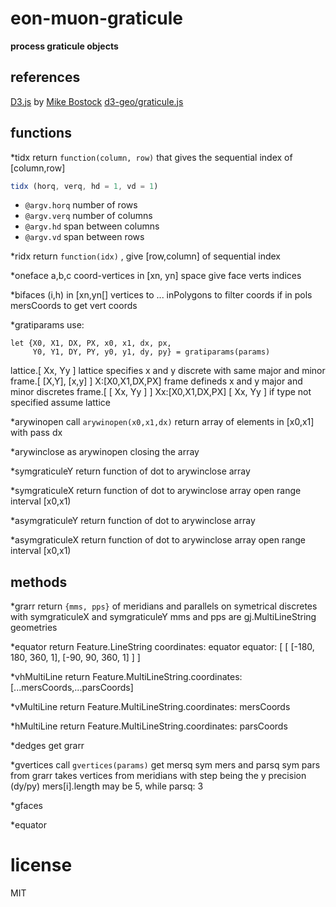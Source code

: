 
 # eon-muon-graticule
 **process graticule objects**

 ## references
 [D3.js](https://github.com/d3) by [Mike Bostock](https://en.wikipedia.org/wiki/Mike_Bostock)
 [d3-geo/graticule.js](http://ci.testling.com/substack/minimist)

 ## functions
 *tidx
 return `function(column, row)` that gives the sequential index of [column,row]
 ``` js
 tidx (horq, verq, hd = 1, vd = 1)
 ```
 * `@argv.horq` number of rows
 * `@argv.verq` number of columns
 * `@argv.hd`   span between columns
 * `@argv.vd`   span between rows
 
 *ridx
 return `function(idx)` , give [row,column] of sequential index

 *oneface
   a,b,c coord-vertices in [xn, yn] space give face verts indices

 *bifaces
  (i,h) in [xn,yn[]
  vertices to ...
  inPolygons to filter coords if in pols
  mersCoords to get vert coords

 *gratiparams
 use:
 ```
 let {X0, X1, DX, PX, x0, x1, dx, px,
      Y0, Y1, DY, PY, y0, y1, dy, py} = gratiparams(params)
 ```
  lattice.[ Xx, Yy ]
   lattice specifies x and y discrete with same major and minor
  frame.[ [X,Y], [x,y] ]   X:[X0,X1,DX,PX]
   frame defineds x and y major and minor discretes
  frame.[ [ Xx, Yy ] ]    Xx:[X0,X1,DX,PX]
  [ Xx, Yy ]
   if type not specified assume lattice
 
 *arywinopen
   call `arywinopen(x0,x1,dx)`
   return array of elements in [x0,x1] with pass dx
 
 *arywinclose
   as arywinopen closing the array
 
 *symgraticuleY
   return function of dot to arywinclose array
 
 *symgraticuleX
   return function of dot to arywinclose array
   open range interval [x0,x1)
 
 *asymgraticuleY
   return function of dot to arywinclose array
 
 *asymgraticuleX
   return function of dot to arywinclose array
   open range interval [x0,x1)
 
 ## methods
 *grarr
   return `{mms, pps}`  of meridians and parallels
     on symetrical  discretes with symgraticuleX and symgraticuleY
     mms and pps are gj.MultiLineString geometries
 
 *equator
   return Feature.LineString coordinates: equator
     equator: [ [ [-180, 180, 360, 1], [-90, 90, 360, 1] ] ]
 
 *vhMultiLine
   return Feature.MultiLineString.coordinates: [...mersCoords,...parsCoords]
 
 *vMultiLine
   return Feature.MultiLineString.coordinates: mersCoords
 
 *hMultiLine
   return Feature.MultiLineString.coordinates: parsCoords
 
 *dedges
   get grarr
 
 *gvertices
   call `gvertices(params)`
   get mersq sym mers and parsq sym pars from grarr
   takes vertices from meridians with step being the y precision (dy/py)
   mers[i].length may be 5, while parsq: 3
 
 *gfaces
 
 
 *equator
 
 
 # license
 MIT
